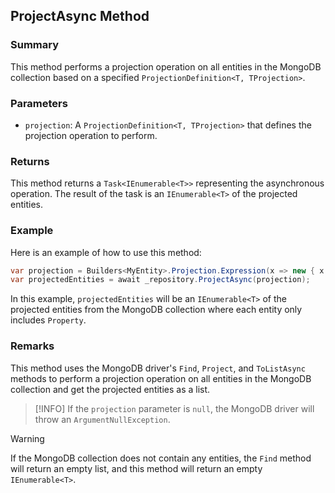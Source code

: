 ## ProjectAsync Method

### Summary

This method performs a projection operation on all entities in the MongoDB collection based on a specified `ProjectionDefinition<T, TProjection>`.

### Parameters

- `projection`: A `ProjectionDefinition<T, TProjection>` that defines the projection operation to perform.

### Returns

This method returns a `Task<IEnumerable<T>>` representing the asynchronous operation. The result of the task is an `IEnumerable<T>` of the projected entities.

### Example

Here is an example of how to use this method:

```csharp
var projection = Builders<MyEntity>.Projection.Expression(x => new { x.Property });
var projectedEntities = await _repository.ProjectAsync(projection);
```

In this example, `projectedEntities` will be an `IEnumerable<T>` of the projected entities from the MongoDB collection where each entity only includes `Property`.

### Remarks

This method uses the MongoDB driver's `Find`, `Project`, and `ToListAsync` methods to perform a projection operation on all entities in the MongoDB collection and get the projected entities as a list.

> [!INFO]
> If the `projection` parameter is `null`, the MongoDB driver will throw an `ArgumentNullException`.

> [!WARNING]
> If the MongoDB collection does not contain any entities, the `Find` method will return an empty list, and this method will return an empty `IEnumerable<T>`.